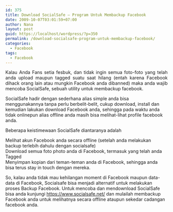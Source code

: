 ```yaml
---
id: 375
title: Download SocialSafe – Program Untuk Membackup Facebook
date: 2009-10-07T03:01:59+07:00
author: Nana
layout: post
guid: https://localhost/wordpress/?p=350
permalink: /download-socialsafe-program-untuk-membackup-facebook/
categories:
  - Facebook
tags:
  - Facebook
---
```

<p style="text-align: justify;">
  Kalau Anda Fans setia fesbuk, dan tidak ingin semua foto-foto yang telah anda upload maupun tagged suatu saat hilang (entah karena Facebook dihack orang lain atau mungkin Facebook anda dibanned) maka anda wajib mencoba SocialSafe, sebuah utility untuk membackup facebook.
</p>

SocialSafe hadir dengan sederhana alias simple anda bisa menggunakannya tanpa perlu berbelit-belit, cukup download, install dan kemudian lakukan download Facebook anda, sehingga pada waktu anda tidak onlinepun alias offline anda masih bisa melihat-lihat profile facebook anda.

Beberapa keistimewaan SocialSafe diantaranya adalah

Melihat akun Facebook anda secara offline (setelah anda melakukan backup terlebih dahulu dengan socialsafe)  
Download semua foto photo anda di Facebook, termasuk yang telah anda Tagged  
Menyimpan kopian dari teman-teman anda di Facebook, sehingga anda bisa terus stay in touch dengan mereka.

So, kalau anda tidak mau kehilangan moment di Facebook maupun data-data di Facebook, Socialsafe bisa menjadi alternatif untuk melakukan proses Backup Facebook. Untuk mencoba dan mendownload SocialSafe bisa anda kunjungi https://www.socialsafe.net/ dan mulailah membackup Facebook anda untuk melihatnya secara offline ataupun sekedar cadangan facebook anda.